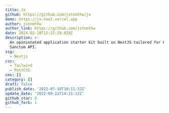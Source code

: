 ```yaml
---
title: Jx
github: https://github.com/jstnmthw/jx
demo: https://jx-next.vercel.app
author: jstnmthw
author_link: https://github.com/jstnmthw
date: 2024-02-18T12:22:29.028Z
description: >-
  An opinionated application starter kit built on NextJS tailored for Laravel's
  Sanctum API.
ssg:
  - Nextjs
css:
  - Tailwind
  - PostCSS
cms: []
category: []
draft: false
publish_date: '2022-07-18T10:11:32Z'
update_date: '2022-09-22T14:11:12Z'
github_star: 8
github_fork: 1
---
```


